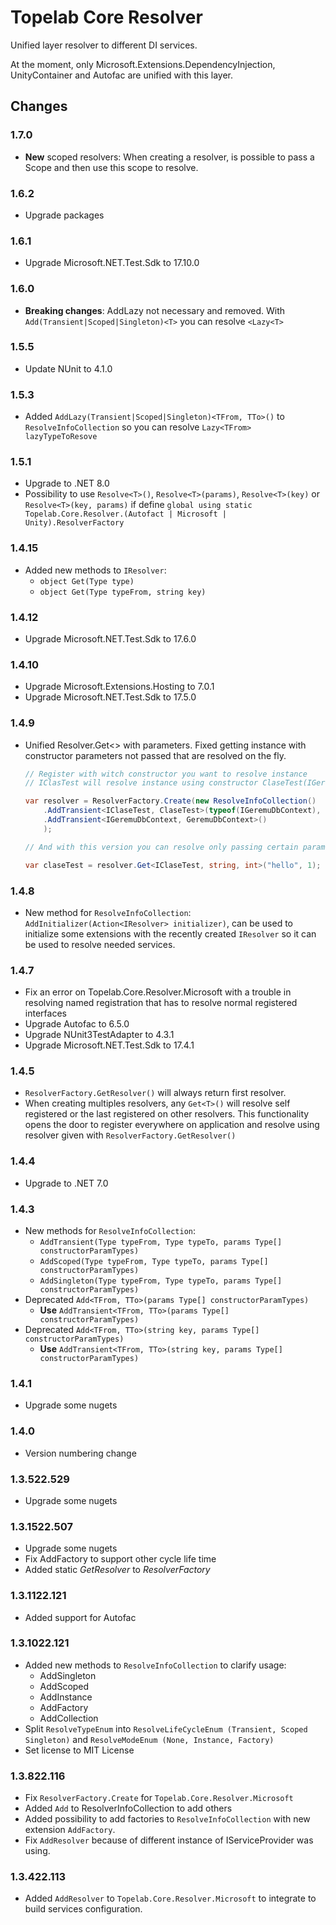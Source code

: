 # Topelab Core Resolver

Unified layer resolver to different DI services.

At the moment, only Microsoft.Extensions.DependencyInjection, UnityContainer and Autofac are unified with this layer.

## Changes

### 1.7.0

- **New** scoped resolvers: When creating a resolver, is possible to pass a Scope and then use this scope to resolve.

### 1.6.2

- Upgrade packages

### 1.6.1

- Upgrade Microsoft.NET.Test.Sdk to 17.10.0

### 1.6.0

- **Breaking changes**:  AddLazy not necessary and removed. With `Add(Transient|Scoped|Singleton)<T>` you can resolve `<Lazy<T>`

### 1.5.5

- Update NUnit to 4.1.0

### 1.5.3

- Added `AddLazy(Transient|Scoped|Singleton)<TFrom, TTo>()` to `ResolveInfoCollection` so you can resolve `Lazy<TFrom> lazyTypeToResove`

### 1.5.1

- Upgrade to .NET 8.0
- Possibility to use `Resolve<T>()`, `Resolve<T>(params)`, `Resolve<T>(key)` or `Resolve<T>(key, params)` if define `global using static Topelab.Core.Resolver.(Autofact | Microsoft | Unity).ResolverFactory`

### 1.4.15

- Added new methods to `IResolver`:
    - `object Get(Type type)`
    - `object Get(Type typeFrom, string key)`

### 1.4.12

- Upgrade Microsoft.NET.Test.Sdk to 17.6.0

### 1.4.10

- Upgrade Microsoft.Extensions.Hosting to 7.0.1
- Upgrade Microsoft.NET.Test.Sdk to 17.5.0

### 1.4.9

- Unified Resolver.Get<> with parameters. Fixed getting instance with constructor parameters not passed that are resolved on the fly.

    ```cs
    // Register with witch constructor you want to resolve instance
    // IClasTest will resolve instance using constructor ClaseTest(IGeremuDbContext context, string text, int number)

    var resolver = ResolverFactory.Create(new ResolveInfoCollection()
        .AddTransient<IClaseTest, ClaseTest>(typeof(IGeremuDbContext), typeof(string), typeof(int))
        .AddTransient<IGeremuDbContext, GeremuDbContext>()
        );

    // And with this version you can resolve only passing certain parameters

    var claseTest = resolver.Get<IClaseTest, string, int>("hello", 1);
    ```

### 1.4.8

- New method for `ResolveInfoCollection`: `AddInitializer(Action<IResolver> initializer)`, can be used to initialize some extensions with the recently created `IResolver` so it can be used to resolve needed services.

### 1.4.7

- Fix an error on Topelab.Core.Resolver.Microsoft with a trouble in resolving named registration that has to resolve normal registered interfaces
- Upgrade Autofac to 6.5.0
- Upgrade NUnit3TestAdapter to 4.3.1
- Upgrade Microsoft.NET.Test.Sdk to 17.4.1

### 1.4.5

- `ResolverFactory.GetResolver()` will always return first resolver.
- When creating multiples resolvers, any `Get<T>()` will resolve self registered or the last registered on other resolvers. This functionality opens the door to register everywhere on application and resolve using resolver given with `ResolverFactory.GetResolver()`

### 1.4.4

- Upgrade to .NET 7.0

### 1.4.3

- New methods for `ResolveInfoCollection`:
  - `AddTransient(Type typeFrom, Type typeTo, params Type[] constructorParamTypes)`
  - `AddScoped(Type typeFrom, Type typeTo, params Type[] constructorParamTypes)`
  - `AddSingleton(Type typeFrom, Type typeTo, params Type[] constructorParamTypes)`
- Deprecated `Add<TFrom, TTo>(params Type[] constructorParamTypes)`
  - **Use** `AddTransient<TFrom, TTo>(params Type[] constructorParamTypes)`
- Deprecated `Add<TFrom, TTo>(string key, params Type[] constructorParamTypes)`
  - **Use** `AddTransient<TFrom, TTo>(string key, params Type[] constructorParamTypes)`

### 1.4.1

- Upgrade some nugets

### 1.4.0

- Version numbering change

### 1.3.522.529

- Upgrade some nugets

### 1.3.1522.507

- Upgrade some nugets
- Fix AddFactory to support other cycle life time
- Added static *GetResolver* to *ResolverFactory*

### 1.3.1122.121

- Added support for Autofac

### 1.3.1022.121

- Added new methods to `ResolveInfoCollection` to clarify usage:
  - AddSingleton
  - AddScoped
  - AddInstance
  - AddFactory
  - AddCollection
- Split `ResolveTypeEnum` into `ResolveLifeCycleEnum (Transient, Scoped Singleton)` and `ResolveModeEnum (None, Instance, Factory)`
- Set license to MIT License

### 1.3.822.116

- Fix `ResolverFactory.Create` for `Topelab.Core.Resolver.Microsoft`
- Added `Add` to ResolverInfoCollection to add others
- Added possibility to add factories to `ResolveInfoCollection` with new extension `AddFactory`.
- Fix `AddResolver` because of different instance of IServiceProvider was using. 

### 1.3.422.113

- Added `AddResolver` to `Topelab.Core.Resolver.Microsoft` to integrate to build services configuration.

